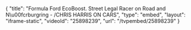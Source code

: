 {
    "title": "Formula Ford EcoBoost. Street Legal Racer on Road and N\u00fcrburgring - \/CHRIS HARRIS ON CARS",
    "type": "embed",
    "layout": "iframe-static",
    "videoId": "25898239",
    "url": "\/tvpembed\/25898239"
}